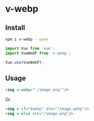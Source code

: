# v-webp

## Install 

```bash
npm i v-webp --save
```

```js
import Vue from 'vue';
import VueWebP from 'v-webp';

Vue.use(VueWebP);
```

## Usage

```html
<img v-webp="'/image.png'"/>
```

Or

```html
<img v-if="$webp" src="/image.webp"/>
<img v-else src="/image.png"/>
```
